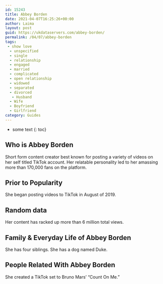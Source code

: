 ```yaml
---
id: 15243
title: Abbey Borden
date: 2021-04-07T16:25:26+00:00
author: Laima
layout: post
guid: https://ukdataservers.com/abbey-borden/
permalink: /04/07/abbey-borden
tags:
 - show love
  - unspecified
  - single
  - relationship
  - engaged
  - married
  - complicated
  - open relationship
  - widowed
  - separated
  - divorced
   - Husband
  - Wife
  - Boyfriend
  - Girlfriend
category: Guides
---
```


* some text
{: toc}


## Who is Abbey Borden
                  
                  
                  
Short form content creator best known for posting a variety of videos on her self titled TikTok account. Her relatable personality led to her amassing more than 170,000 fans on the platform.
                  
              
            
              
            
                
                
                
## Prior to Popularity
                  
                  
                  
She began posting videos to TikTok in August of 2019. 
                  
              
            
              
            
                
                
                
## Random data
                  
                  
                  
Her content has racked up more than 6 million total views. 
                  
              
            
              
            
                
                
                
## Family & Everyday Life of Abbey Borden
                  
                  
                  
She has four siblings. She has a dog named Duke. 
                  
              
            
              
            
                
                
                
## People Related With Abbey Borden
                  
                  
                  
She created a TikTok set to Bruno Mars&#8217; &#8220;Count On Me.&#8221; 
                  
              
            
              
            
                
              
            
              
              
            
            
              
            
          
          
          